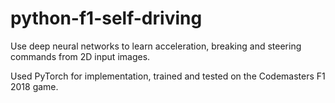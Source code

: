 # python-f1-self-driving

Use deep neural networks to learn acceleration, breaking and steering commands from 2D input images. 

Used PyTorch for implementation, trained and tested on the Codemasters F1 2018 game.
